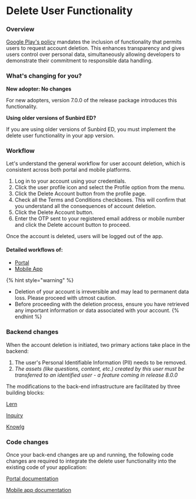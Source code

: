 # Delete User Functionality

### Overview

[Google Play's policy](https://support.google.com/googleplay/android-developer/answer/13327111?hl=en#FAQ\&zippy=) mandates the inclusion of functionality that permits users to request account deletion. This enhances transparency and gives users control over personal data, simultaneously allowing developers to demonstrate their commitment to responsible data handling.&#x20;

### What's changing for you?

**New adopter: No changes**

For new adopters, version 7.0.0 of the release package introduces this functionality.

**Using older versions of Sunbird ED?**

If you are using older versions of Sunbird ED, you must implement the delete user functionality in your app version.

### Workflow

Let's understand the general workflow for user account deletion, which is consistent across both portal and mobile platforms.

1. Log in to your account using your credentials.
2. Click the user profile icon and select the Profile option from the menu.
3. Click the Delete Account button from the profile page.
4. Check all the Terms and Conditions checkboxes. This will confirm that you understand all the consequences of account deletion.
5. Click the Delete Account button.
6. Enter the OTP sent to your registered email address or mobile number and click the Delete account button to proceed.

Once the account is deleted, users will be logged out of the app.&#x20;

#### Detailed workflows of:

* [Portal](https://project-sunbird.atlassian.net/wiki/spaces/SUN/pages/3438346248/Portal+Flow+of+Delete+User+Account)&#x20;
* [Mobile App](https://project-sunbird.atlassian.net/wiki/spaces/SUN/pages/3494609191/Delete+User+functionality+for+adopters#Delete-User-Account-Flow%3A)

{% hint style="warning" %}
* Deletion of your account is irreversible and may lead to permanent data loss. Please proceed with utmost caution.
* Before proceeding with the deletion process, ensure you have retrieved any important information or data associated with your account.
{% endhint %}

### Backend changes

When the account deletion is initiated, two primary actions take place in the backend:

1. The user's Personal Identifiable Information (PII) needs to be removed.
2. _The assets (like questions, content, etc.) created by this user must be transferred to an identified user - a feature coming in release 8.0.0_

The modifications to the back-end infrastructure are facilitated by three building blocks:

[Lern](https://lern.sunbird.org/use/learn-more/delete-user-functionality)

[Inquiry](https://inquiry.sunbird.org/use/learn-more/delete-user-functionality/user-pii-cleanup)

[Knowlg](https://knowlg.sunbird.org/use/release-notes/release-5.7.0#user-pii-data-updater)

### Code changes

Once your back-end changes are up and running, the following code changes are required to integrate the delete user functionality into the existing code of your application:

[Portal documentation](https://project-sunbird.atlassian.net/wiki/spaces/SUN/pages/3446538329/Portal+Adding+Delete+User+Functionality+in+Portal+for+adaptors)

[Mobile app documentation](https://project-sunbird.atlassian.net/wiki/spaces/SUN/pages/3494609191/Delete+User+functionality+for+adopters)

